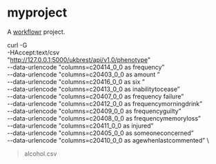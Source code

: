 # myproject

A [workflowr][] project.

[workflowr]: https://github.com/jdblischak/workflowr
curl -G \
   -HAccept:text/csv \
   "http://127.0.0.1:5000/ukbrest/api/v1.0/phenotype" \
   --data-urlencode "columns=c20414_0_0 as frequency” \
   --data-urlencode "columns=c20403_0_0 as amount ” \
   --data-urlencode "columns=c20416_0_0 as six ” \
  --data-urlencode "columns=c20413_0_0 as  inabilitytocease” \
  --data-urlencode "columns=c20407_0_0 as frequency failure” \
 --data-urlencode "columns=c20412_0_0 as frequencymorningdrink” \
 --data-urlencode "columns=c20409_0_0 as frequencyguilty” \
 --data-urlencode "columns=c20408_0_0 as frequencymemoryloss” \
 --data-urlencode "columns=c20411_0_0 as injured” \
 --data-urlencode "columns=c20405_0_0 as someoneconcerned” \
--data-urlencode "columns=c20410_0_0 as agewhenlastcommented” \
> alcohol.csv

